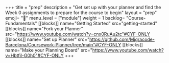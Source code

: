 +++
title = "prep"
description = "Get set up with your planner and find the Week 0 assignments to prepare for the course to begin"
layout = "prep"
emoji= "📝"
menu_level = ["module"]
weight = 1
backlog= "Course-Fundamentals"
[[blocks]]
name="Getting Started"
src="getting-started"
[[blocks]]
name="Fork your Planner"
src="https://www.youtube.com/watch?v=cnx0RuAu2tc"#CYF-ONLY
[[blocks]]
name="Set up Planner"
src="https://github.com/Migracode-Barcelona/Coursework-Planner/tree/main"#CYF-ONLY
[[blocks]]
name="Make your Planning Board"
src="https://www.youtube.com/watch?v=Hbtfil-G0h0"#CYF-ONLY
+++

